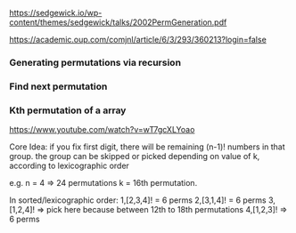 
https://sedgewick.io/wp-content/themes/sedgewick/talks/2002PermGeneration.pdf

https://academic.oup.com/comjnl/article/6/3/293/360213?login=false

### Generating permutations via recursion


### Find next permutation


### Kth permutation of a array

https://www.youtube.com/watch?v=wT7gcXLYoao

Core Idea:
if you fix first digit, there will be remaining (n-1)! numbers in that group.
the group can be skipped or picked depending on value of k, according to lexicographic order

e.g. 
n = 4 => 24 permutations
k = 16th permutation.

In sorted/lexicographic order:
1,[2,3,4]! = 6 perms
2,[3,1,4]! = 6 perms
3,[1,2,4]! => pick here because between 12th to 18th permutations 
4,[1,2,3]! => 6 perms